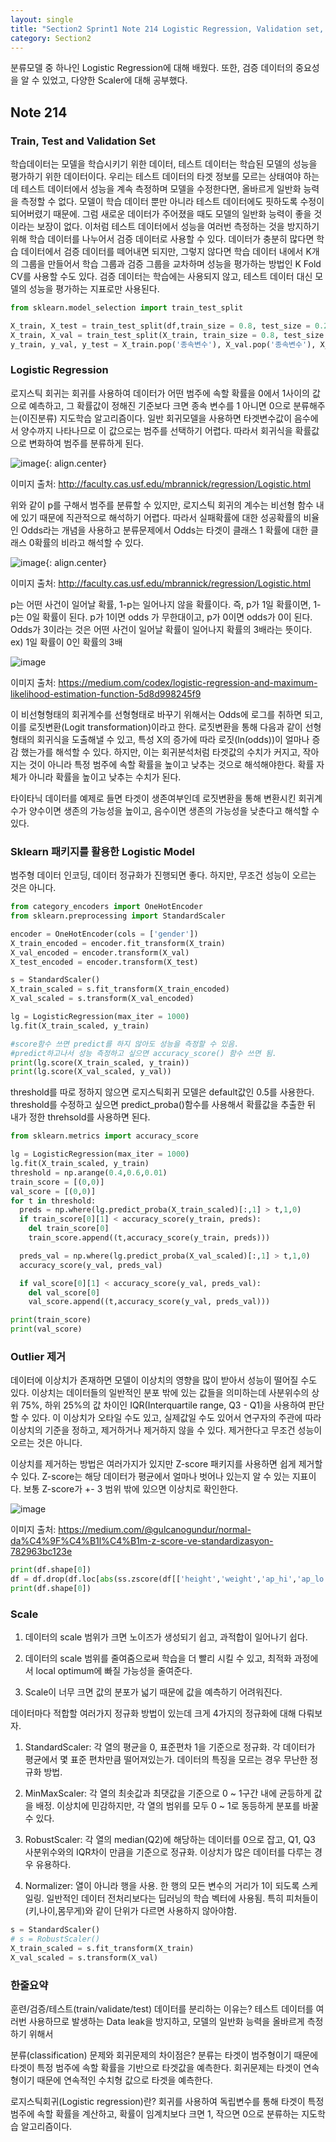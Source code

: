 ```yaml
---
layout: single
title: "Section2 Sprint1 Note 214 Logistic Regression, Validation set, Scaler"
category: Section2
---
```


분류모델 중 하나인 Logistic Regression에 대해 배웠다. 또한, 검증 데이터의 중요성을 알 수 있었고, 다양한 Scaler에 대해 공부했다.

## Note 214
### Train, Test and Validation Set
학습데이터는 모델을 학습시키기 위한 데이터, 테스트 데이터는 학습된 모델의 성능을 평가하기 위한 데이터이다. 우리는 테스트 데이터의 타겟 정보를 모르는 상태여야 하는데 테스트 데이터에서 성능을 계속 측정하며 모델을 수정한다면, 올바르게 일반화 능력을 측정할 수 없다. 모델이 학습 데이터 뿐만 아니라 테스트 데이터에도 핏하도록 수정이 되어버렸기 때문에. 그럼 새로운 데이터가 주어졌을 때도 모델의 일반화 능력이 좋을 것이라는 보장이 없다. 이처럼 테스트 데이터에서 성능을 여러번 측정하는 것을 방지하기 위해 학습 데이터를 나누어서 검증 데이터로 사용할 수 있다. 데이터가 충분히 많다면 학습 데이터에서 검증 데이터를 떼어내면 되지만, 그렇지 않다면 학습 데이터 내에서 K개의 그룹을 만들어서 학습 그룹과 검증 그룹을 교차하며 성능을 평가하는 방법인 K Fold CV를 사용할 수도 있다. 검증 데이터는 학습에는 사용되지 않고, 테스트 데이터 대신 모델의 성능을 평가하는 지표로만 사용된다.

```python
from sklearn.model_selection import train_test_split

X_train, X_test = train_test_split(df,train_size = 0.8, test_size = 0.2, random_state = 2)
X_train, X_val = train_test_split(X_train, train_size = 0.8, test_size = 0.2, random_state = 2)
y_train, y_val, y_test = X_train.pop('종속변수'), X_val.pop('종속변수'), X_test.pop('종속변수')
```

### Logistic Regression
로지스틱 회귀는 회귀를 사용하여 데이터가 어떤 범주에 속할 확률을 0에서 1사이의 값으로 예측하고, 그 확률값이 정해진 기준보다 크면 종속 변수를 1 아니면 0으로 분류해주는(이진분류) 지도학습 알고리즘이다.
일반 회귀모델을 사용하면 타겟변수값이 음수에서 양수까지 나타나므로 이 값으로는 범주를 선택하기 어렵다. 따라서 회귀식을 확률값으로 변화하여 범주를 분류하게 된다. 

![image](https://user-images.githubusercontent.com/97672187/155836321-f8543892-8762-4f23-9803-cb936895cf7c.png){: align.center}

이미지 출처: http://faculty.cas.usf.edu/mbrannick/regression/Logistic.html

위와 같이 p를 구해서 범주를 분류할 수 있지만, 로지스틱 회귀의 계수는 비선형 함수 내에 있기 때문에 직관적으로 해석하기 어렵다. 따라서 실패확률에 대한 성공확률의 비율인 Odds라는 개념을 사용하고
분류문제에서 Odds는 타겟이 클래스 1 확률에 대한 클래스 0확률의 비라고 해석할 수 있다. 

![image](https://user-images.githubusercontent.com/97672187/155836444-333f3c6e-f0ca-4ad6-8979-a1650c846a71.png){: align.center}

이미지 출처: http://faculty.cas.usf.edu/mbrannick/regression/Logistic.html

p는 어떤 사건이 일어날 확률, 1-p는 일어나지 않을 확률이다. 즉, p가 1일 확률이면, 1-p는 0일 확률이 된다. p가 1이면 odds 가 무한대이고, p가 0이면 odds가 0이 된다. 
Odds가 3이라는 것은 어떤 사건이 일어날 확률이 일어나지 확률의 3배라는 뜻이다. ex) 1일 확률이 0인 확률의 3배


![image](https://user-images.githubusercontent.com/97672187/155836582-a3b05d4f-2c62-456d-8293-1c3be3774854.png)

이미지 출처: https://medium.com/codex/logistic-regression-and-maximum-likelihood-estimation-function-5d8d998245f9

이 비선형형태의 회귀계수를 선형형태로 바꾸기 위해서는 Odds에 로그를 취하면 되고, 이를 로짓변환(Logit transformation)이라고 한다. 
로짓변환을 통해 다음과 같이 선형형태의 회귀식을 도출해낼 수 있고, 특성 X의 증가에 따라 로짓(ln(odds))이 얼마나 증감 했는가를 해석할 수 있다.
하지만, 이는 회귀분석처럼 타겟값의 수치가 커지고, 작아지는 것이 아니라 특정 범주에 속할 확률을 높이고 낮추는 것으로 해석해야한다. 확률 자체가 아니라 확률을 높이고 낮추는 수치가 된다.

타이타닉 데이터를 예제로 들면 타겟이 생존여부인데 로짓변환을 통해 변환시킨 회귀계수가 양수이면 생존의 가능성을 높이고, 음수이면 생존의 가능성을 낮춘다고 해석할 수 있다.



### Sklearn 패키지를 활용한 Logistic Model

범주형 데이터 인코딩, 데이터 정규화가 진행되면 좋다. 하지만, 무조건 성능이 오르는 것은 아니다.

```python
from category_encoders import OneHotEncoder
from sklearn.preprocessing import StandardScaler

encoder = OneHotEncoder(cols = ['gender'])
X_train_encoded = encoder.fit_transform(X_train)
X_val_encoded = encoder.transform(X_val)
X_test_encoded = encoder.transform(X_test)

s = StandardScaler()
X_train_scaled = s.fit_transform(X_train_encoded)
X_val_scaled = s.transform(X_val_encoded)

lg = LogisticRegression(max_iter = 1000)
lg.fit(X_train_scaled, y_train)

#score함수 쓰면 predict를 하지 않아도 성능을 측정할 수 있음.
#predict하고나서 성능 측정하고 싶으면 accuracy_score() 함수 쓰면 됨.
print(lg.score(X_train_scaled, y_train))
print(lg.score(X_val_scaled, y_val))
```

threshold를 따로 정하지 않으면 로지스틱회귀 모델은 default값인 0.5를 사용한다. threshold를 수정하고 싶으면 predict_proba()함수를 사용해서 확률값을 추출한 뒤
내가 정한 threhsold를 사용하면 된다.

```python
from sklearn.metrics import accuracy_score

lg = LogisticRegression(max_iter = 1000)
lg.fit(X_train_scaled, y_train)
threshold = np.arange(0.4,0.6,0.01)
train_score = [(0,0)]
val_score = [(0,0)]
for t in threshold:
  preds = np.where(lg.predict_proba(X_train_scaled)[:,1] > t,1,0)
  if train_score[0][1] < accuracy_score(y_train, preds):
    del train_score[0]
    train_score.append((t,accuracy_score(y_train, preds)))

  preds_val = np.where(lg.predict_proba(X_val_scaled)[:,1] > t,1,0)
  accuracy_score(y_val, preds_val)

  if val_score[0][1] < accuracy_score(y_val, preds_val):
    del val_score[0]
    val_score.append((t,accuracy_score(y_val, preds_val)))

print(train_score)
print(val_score)
```

### Outlier 제거
데이터에 이상치가 존재하면 모델이 이상치의 영향을 많이 받아서 성능이 떨어질 수도 있다. 이상치는 데이터들의 일반적인 분포 밖에 있는 값들을 의미하는데 사분위수의 상위 75%, 하위 25%의 값 차이인
IQR(Interquartile range, Q3 - Q1)을 사용하여 판단할 수 있다. 이 이상치가 오타일 수도 있고, 실제값일 수도 있어서 연구자의 주관에 따라 이상치의 기준을 정하고, 제거하거나 제거하지 않을 수 있다. 제거한다고 무조건 성능이 오르는 것은 아니다.

이상치를 제거하는 방법은 여러가지가 있지만 Z-score 패키지를 사용하면 쉽게 제거할 수 있다. Z-score는 해당 데이터가 평균에서 얼마나 벗어나 있는지 알 수 있는 지표이다.
보통 Z-score가 +- 3 범위 밖에 있으면 이상치로 확인한다.

![image](https://user-images.githubusercontent.com/97672187/155837223-93ad389d-3908-4272-8937-f36e822e1d31.png)

이미지 출처: https://medium.com/@gulcanogundur/normal-da%C4%9F%C4%B1l%C4%B1m-z-score-ve-standardizasyon-782963bc123e

```python
print(df.shape[0])
df = df.drop(df.loc[abs(ss.zscore(df[['height','weight','ap_hi','ap_lo']])) >= 3].index) #outlier가 2개이상인 행도 있다. 그래서 각 변수의 outlier들의 갯수합이랑 사라지는 값이랑 다름.
print(df.shape[0])
```

### Scale
1) 데이터의 scale 범위가 크면 노이즈가 생성되기 쉽고, 과적합이 일어나기 쉽다. 

2) 데이터의 scale 범위를 줄여줌으로써 학습을 더 빨리 시킬 수 있고, 최적화 과정에서 local optimum에 빠질 가능성을 줄여준다. 

3) Scale이 너무 크면 값의 분포가 넓기 때문에 값을 예측하기 어려워진다.

데이터마다 적합할 여러가지 정규화 방법이 있는데 크게 4가지의 정규화에 대해 다뤄보자.

1) StandardScaler: 각 열의 평균을 0, 표준편차 1을 기준으로 정규화. 각 데이터가 평균에서 몇 표준 편차만큼 떨어져있는가. 데이터의 특징을 모르는 경우 무난한 정규화 방법.

2) MinMaxScaler: 각 열의 최솟값과 최댓값을 기준으로 0 ~ 1구간 내에 균등하게 값을 배정. 이상치에 민감하지만, 각 열의 범위를 모두 0 ~ 1로 동등하게 분포를 바꿀 수 있다.

3) RobustScaler: 각 열의 median(Q2)에 해당하는 데이터를 0으로 잡고, Q1, Q3 사분위수와의 IQR차이 만큼을 기준으로 정규화. 이상치가 많은 데이터를 다루는 경우 유용하다.

4) Normalizer: 열이 아니라 행을 사용. 한 행의 모든 변수의 거리가 1이 되도록 스케일링. 일반적인 데이터 전처리보다는 딥러닝의 학습 벡터에 사용됨. 특히 피처들이 (키,나이,몸무게)와 같이 단위가 다르면 사용하지 않아야함.

```python
s = StandardScaler()
# s = RobustScaler()
X_train_scaled = s.fit_transform(X_train)
X_val_scaled = s.transform(X_val)
```

### 한줄요약

훈련/검증/테스트(train/validate/test) 데이터를 분리하는 이유는? 테스트 데이터를 여러번 사용하므로 발생하는 Data leak을 방지하고, 모델의 일반화 능력을 올바르게 측정하기 위해서

분류(classification) 문제와 회귀문제의 차이점은? 분류는 타겟이 범주형이기 때문에 타겟이 특정 범주에 속할 확률을 기반으로 타겟값을 예측한다. 회귀문제는 타겟이 연속형이기 때문에 연속적인 수치형 값으로 타겟을 예측한다.

로지스틱회귀(Logistic regression)란? 회귀를 사용하여 독립변수를 통해 타겟이 특정 범주에 속할 확률을 계산하고, 확률이 임계치보다 크면 1, 작으면 0으로 분류하는 지도학습 알고리즘이다.

